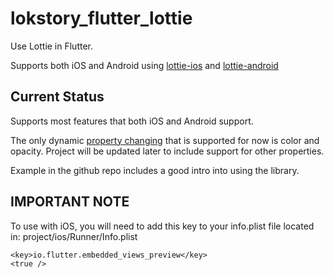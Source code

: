 # lokstory_flutter_lottie

Use Lottie in Flutter.

Supports both iOS and Android using [lottie-ios](https://github.com/airbnb/lottie-ios) and [lottie-android](https://github.com/airbnb/lottie-android)

## Current Status

Supports most features that both iOS and Android support.

The only dynamic [property changing](https://airbnb.io/lottie/android/dynamic.html) that is supported for now is color and opacity. Project will be updated later to include support for other properties.

Example in the github repo includes a good intro into using the library.

## IMPORTANT NOTE

To use with iOS, you will need to add this key to your info.plist file located in:
project/ios/Runner/Info.plist

```
<key>io.flutter.embedded_views_preview</key>
<true />
```
